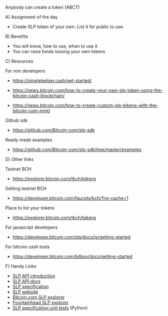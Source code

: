 Anybody can create a token (ABCT)

A) Assignment of the day
- Create SLP token of your own. List it for public to use.

B) Benefits
- You will know, how to use, when to use it.
- You can raise funds issuing your own tokens

C) Resources

For non developers
- https://simpleledger.cash/get-started/

- https://news.bitcoin.com/how-to-create-your-own-slp-token-using-the-bitcoin-cash-blockchain/

- https://news.bitcoin.com/how-to-create-custom-slp-tokens-with-the-bitcoin-com-mint/

Github sdk
- https://github.com/Bitcoin-com/slp-sdk

Ready made examples 
- https://github.com/Bitcoin-com/slp-sdk/tree/master/examples

D) Other links

Testnet BCH
- https://explorer.bitcoin.com/tbch/tokens

Getting testnet BCH
- https://developer.bitcoin.com/faucets/bch/?no-cache=1

Place to list your tokens
- https://explorer.bitcoin.com/tbch/tokens

For javascript developers
- https://developer.bitcoin.com/slp/docs/js/getting-started

For bitcoin cash tools
- https://developer.bitcoin.com/bitbox/docs/getting-started 



F) Handy Links

- [SLP API introduction](https://developer.bitcoin.com/slp)
- [SLP API docs](https://developer.bitcoin.com/slp/docs/js/getting-started)
- [SLP specification](https://github.com/simpleledger/slp-specifications/blob/master/slp-token-type-1.md)
- [SLP website](https://simpleledger.cash/)
- [Bitcoin.com SLP explorer](https://simpleledger.info/)
- [Fountainhead SLP explorer](https://simpleledger.info/)
- [SLP specification unit tests](https://github.com/simpleledger/slp-unit-test-data) (Python)

